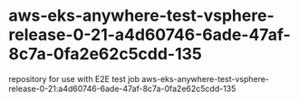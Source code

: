 # aws-eks-anywhere-test-vsphere-release-0-21-a4d60746-6ade-47af-8c7a-0fa2e62c5cdd-135
repository for use with E2E test job aws-eks-anywhere-test-vsphere-release-0-21:a4d60746-6ade-47af-8c7a-0fa2e62c5cdd-135
